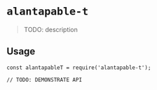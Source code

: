 # `alantapable-t`

> TODO: description

## Usage

```
const alantapableT = require('alantapable-t');

// TODO: DEMONSTRATE API
```
